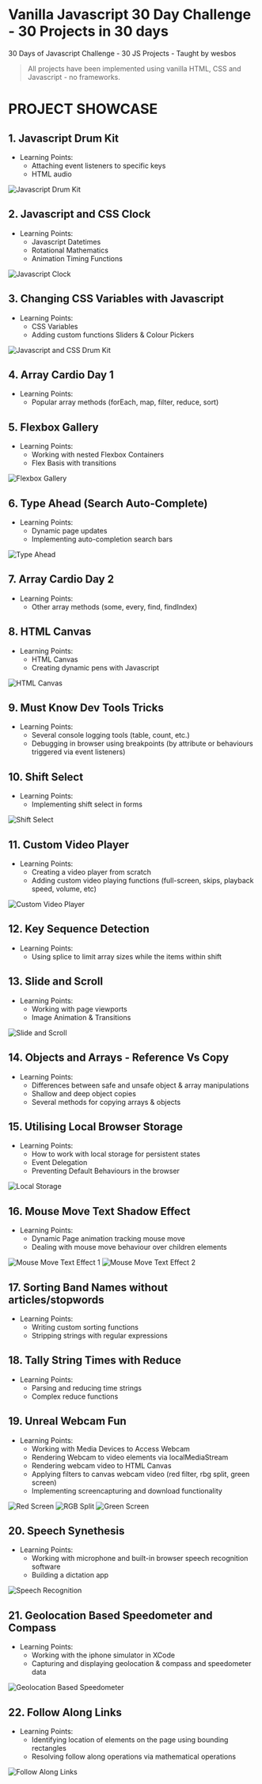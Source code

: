 # Vanilla Javascript 30 Day Challenge - 30 Projects in 30 days
30 Days of Javascript Challenge - 30 JS Projects - Taught by wesbos

> All projects have been implemented using vanilla HTML, CSS and Javascript - no frameworks.

# PROJECT SHOWCASE

## 1. Javascript Drum Kit
- Learning Points:
  - Attaching event listeners to specific keys
  - HTML audio
  
![Javascript Drum Kit](https://github.com/Ali-Parandeh/javascript30/blob/master/assets/jsDrumKit.gif)

## 2. Javascript and CSS Clock
- Learning Points:
  - Javascript Datetimes
  - Rotational Mathematics
  - Animation Timing Functions
  
![Javascript Clock](https://github.com/Ali-Parandeh/javascript30/blob/master/assets/JSClock.gif)

## 3. Changing CSS Variables with Javascript
- Learning Points:
  - CSS Variables
  - Adding custom functions Sliders & Colour Pickers

![Javascript and CSS Drum Kit](https://github.com/Ali-Parandeh/javascript30/blob/master/assets/CSSvars.gif)

## 4. Array Cardio Day 1
- Learning Points:
  - Popular array methods (forEach, map, filter, reduce, sort)

## 5. Flexbox Gallery
- Learning Points:
  - Working with nested Flexbox Containers
  - Flex Basis with transitions
  
![Flexbox Gallery](https://github.com/Ali-Parandeh/javascript30/blob/master/assets/flexPanelGallery.gif)

## 6. Type Ahead (Search Auto-Complete)
- Learning Points:
  - Dynamic page updates
  - Implementing auto-completion search bars

![Type Ahead](https://github.com/Ali-Parandeh/javascript30/blob/master/assets/typeAhead.gif)

## 7. Array Cardio Day 2
- Learning Points:
  - Other array methods (some, every, find, findIndex)

## 8. HTML Canvas
- Learning Points:
  - HTML Canvas
  - Creating dynamic pens with Javascript
  
![HTML Canvas](https://github.com/Ali-Parandeh/javascript30/blob/master/assets/htmlCanvas.gif)

## 9. Must Know Dev Tools Tricks
- Learning Points:
  - Several console logging tools (table, count, etc.)
  - Debugging in browser using breakpoints (by attribute or behaviours triggered via event listeners)

## 10. Shift Select
- Learning Points:
  - Implementing shift select in forms
  
![Shift Select](https://github.com/Ali-Parandeh/javascript30/blob/master/assets/shiftSelect.gif)

## 11. Custom Video Player
- Learning Points:
  - Creating a video player from scratch
  - Adding custom video playing functions (full-screen, skips, playback speed, volume, etc)
  
![Custom Video Player](https://github.com/Ali-Parandeh/javascript30/blob/master/assets/custmVideoPlayer.gif)

## 12. Key Sequence Detection
- Learning Points:
  - Using splice to limit array sizes while the items within shift

## 13. Slide and Scroll
- Learning Points:
  - Working with page viewports
  - Image Animation & Transitions
  
![Slide and Scroll](https://github.com/Ali-Parandeh/javascript30/blob/master/assets/SlidenScroll.gif)

## 14. Objects and Arrays - Reference Vs Copy
- Learning Points:
  - Differences between safe and unsafe object & array manipulations
  - Shallow and deep object copies
  - Several methods for copying arrays & objects

## 15. Utilising Local Browser Storage
- Learning Points:
  - How to work with local storage for persistent states
  - Event Delegation
  - Preventing Default Behaviours in the browser
  
![Local Storage](https://github.com/Ali-Parandeh/javascript30/blob/master/assets/localStorage.gif)

## 16. Mouse Move Text Shadow Effect
- Learning Points:
  - Dynamic Page animation tracking mouse move
  - Dealing with mouse move behaviour over children elements
  
![Mouse Move Text Effect 1](https://github.com/Ali-Parandeh/javascript30/blob/master/assets/textShadowEffect.gif)
![Mouse Move Text Effect 2](https://github.com/Ali-Parandeh/javascript30/blob/master/assets/textShadowEffect2.gif)

## 17. Sorting Band Names without articles/stopwords
- Learning Points:
  - Writing custom sorting functions
  - Stripping strings with regular expressions

## 18. Tally String Times with Reduce
- Learning Points:
  - Parsing and reducing time strings
  - Complex reduce functions

## 19. Unreal Webcam Fun
- Learning Points:
  - Working with Media Devices to Access Webcam
  - Rendering Webcam to video elements via localMediaStream
  - Rendering webcam video to HTML Canvas
  - Applying filters to canvas webcam video (red filter, rbg split, green screen)
  - Implementing screencapturing and download functionality 

![Red Screen](https://github.com/Ali-Parandeh/javascript30/blob/master/assets/RedScreen.png)
![RGB Split](https://github.com/Ali-Parandeh/javascript30/blob/master/assets/RGBSplit.png)
![Green Screen](https://github.com/Ali-Parandeh/javascript30/blob/master/assets/GreenScreen.png)

## 20. Speech Synethesis 
- Learning Points:
  - Working with microphone and built-in browser speech recognition software
  - Building a dictation app

![Speech Recognition](https://github.com/Ali-Parandeh/javascript30/blob/master/assets/speechRecognition1.gif)

## 21. Geolocation Based Speedometer and Compass
- Learning Points:
  - Working with the iphone simulator in XCode 
  - Capturing and displaying geolocation & compass and speedometer data

![Geolocation Based Speedometer](https://github.com/Ali-Parandeh/javascript30/blob/master/assets/geolocation.gif)

## 22. Follow Along Links
- Learning Points:
  - Identifying location of elements on the page using bounding rectangles
  - Resolving follow along operations via mathematical operations

![Follow Along Links](https://github.com/Ali-Parandeh/javascript30/blob/master/assets/followAlong.gif)
